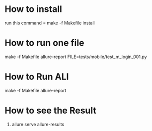 # How to install
run this command = make -f Makefile install

# How to run one file
make -f Makefile allure-report FILE=tests/mobile/test_m_login_001.py

# How to Run ALl
make -f Makefile allure-report

# How to see the Result
1. allure serve allure-results